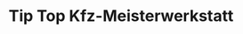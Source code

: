 ---
title: "Tip Top Kfz-Meisterwerkstatt"
url: /menden-sauerland/tip-top-kfz-meisterwerkstatt/
shop: Autowerkstatt
---